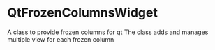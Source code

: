 # QtFrozenColumnsWidget
A class to provide frozen columns for qt
The class adds and manages multiple view for each frozen column
